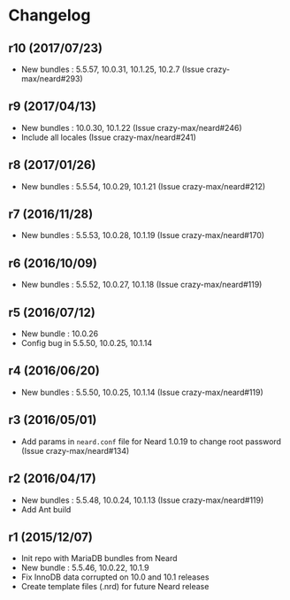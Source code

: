 # Changelog

## r10 (2017/07/23)

* New bundles : 5.5.57, 10.0.31, 10.1.25, 10.2.7 (Issue crazy-max/neard#293)

## r9 (2017/04/13)

* New bundles : 10.0.30, 10.1.22 (Issue crazy-max/neard#246)
* Include all locales (Issue crazy-max/neard#241)

## r8 (2017/01/26)

* New bundles : 5.5.54, 10.0.29, 10.1.21 (Issue crazy-max/neard#212)

## r7 (2016/11/28)

* New bundles : 5.5.53, 10.0.28, 10.1.19 (Issue crazy-max/neard#170)

## r6 (2016/10/09)

* New bundles : 5.5.52, 10.0.27, 10.1.18 (Issue crazy-max/neard#119)

## r5 (2016/07/12)

* New bundle : 10.0.26
* Config bug in 5.5.50, 10.0.25, 10.1.14

## r4 (2016/06/20)

* New bundles : 5.5.50, 10.0.25, 10.1.14 (Issue crazy-max/neard#119)

## r3 (2016/05/01)

* Add params in `neard.conf` file for Neard 1.0.19 to change root password (Issue crazy-max/neard#134)

## r2 (2016/04/17)

* New bundles : 5.5.48, 10.0.24, 10.1.13 (Issue crazy-max/neard#119)
* Add Ant build

## r1 (2015/12/07)

* Init repo with MariaDB bundles from Neard
* New bundle : 5.5.46, 10.0.22, 10.1.9
* Fix InnoDB data corrupted on 10.0 and 10.1 releases
* Create template files (.nrd) for future Neard release
